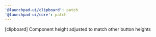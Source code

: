```yaml
---
'@launchpad-ui/clipboard': patch
'@launchpad-ui/core': patch
---
```


[clipboard] Component height adjusted to match other button heights
